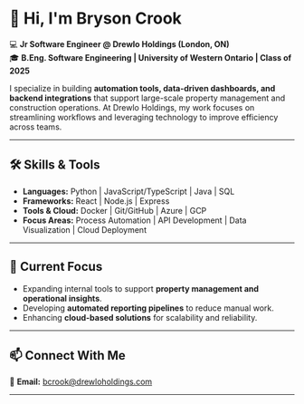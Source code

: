 # 👋 Hi, I'm Bryson Crook  

💻 **Jr Software Engineer @ Drewlo Holdings (London, ON)**  
🎓 **B.Eng. Software Engineering | University of Western Ontario | Class of 2025**  

I specialize in building **automation tools, data-driven dashboards, and backend integrations** that support large-scale property management and construction operations. At Drewlo Holdings, my work focuses on streamlining workflows and leveraging technology to improve efficiency across teams.  

---

## 🛠️ Skills & Tools  
- **Languages:** Python | JavaScript/TypeScript | Java | SQL  
- **Frameworks:** React | Node.js | Express  
- **Tools & Cloud:** Docker | Git/GitHub | Azure | GCP  
- **Focus Areas:** Process Automation | API Development | Data Visualization | Cloud Deployment  

---

## 🌱 Current Focus  
- Expanding internal tools to support **property management and operational insights**.  
- Developing **automated reporting pipelines** to reduce manual work.  
- Enhancing **cloud-based solutions** for scalability and reliability.  

---

## 📫 Connect With Me  
📧 **Email:** bcrook@drewloholdings.com   

---
